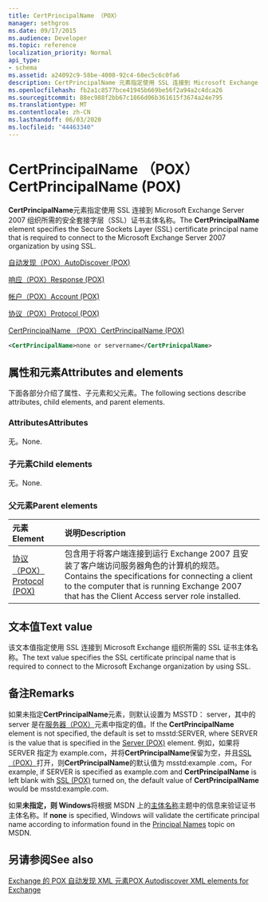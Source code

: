 ```yaml
---
title: CertPrincipalName （POX）
manager: sethgros
ms.date: 09/17/2015
ms.audience: Developer
ms.topic: reference
localization_priority: Normal
api_type:
- schema
ms.assetid: a24092c9-58be-4008-92c4-68ec5c6c0fa6
description: CertPrincipalName 元素指定使用 SSL 连接到 Microsoft Exchange Server 2007 组织所需的安全套接字层（SSL）证书主体名称。
ms.openlocfilehash: fb2a1c8577bce41945b669be56f2a94a2c4dca26
ms.sourcegitcommit: 88ec988f2bb67c1866d06b361615f3674a24e795
ms.translationtype: MT
ms.contentlocale: zh-CN
ms.lasthandoff: 06/03/2020
ms.locfileid: "44463340"
---
```

# <a name="certprincipalname-pox"></a><span data-ttu-id="2c8f5-103">CertPrincipalName （POX）</span><span class="sxs-lookup"><span data-stu-id="2c8f5-103">CertPrincipalName (POX)</span></span>

<span data-ttu-id="2c8f5-104">**CertPrincipalName**元素指定使用 SSL 连接到 Microsoft Exchange Server 2007 组织所需的安全套接字层（SSL）证书主体名称。</span><span class="sxs-lookup"><span data-stu-id="2c8f5-104">The **CertPrincipalName** element specifies the Secure Sockets Layer (SSL) certificate principal name that is required to connect to the Microsoft Exchange Server 2007 organization by using SSL.</span></span> 
  
[<span data-ttu-id="2c8f5-105">自动发现（POX）</span><span class="sxs-lookup"><span data-stu-id="2c8f5-105">AutoDiscover (POX)</span></span>](autodiscover-pox.md)
  
[<span data-ttu-id="2c8f5-106">响应（POX）</span><span class="sxs-lookup"><span data-stu-id="2c8f5-106">Response (POX)</span></span>](response-pox.md)
  
[<span data-ttu-id="2c8f5-107">帐户（POX）</span><span class="sxs-lookup"><span data-stu-id="2c8f5-107">Account (POX)</span></span>](account-pox.md)
  
[<span data-ttu-id="2c8f5-108">协议（POX）</span><span class="sxs-lookup"><span data-stu-id="2c8f5-108">Protocol (POX)</span></span>](protocol-pox.md)
  
[<span data-ttu-id="2c8f5-109">CertPrincipalName （POX）</span><span class="sxs-lookup"><span data-stu-id="2c8f5-109">CertPrincipalName (POX)</span></span>](certprincipalname-pox.md)
  
```xml
<CertPrincipalName>none or servername</CertPrinicpalName>
```

## <a name="attributes-and-elements"></a><span data-ttu-id="2c8f5-110">属性和元素</span><span class="sxs-lookup"><span data-stu-id="2c8f5-110">Attributes and elements</span></span>

<span data-ttu-id="2c8f5-111">下面各部分介绍了属性、子元素和父元素。</span><span class="sxs-lookup"><span data-stu-id="2c8f5-111">The following sections describe attributes, child elements, and parent elements.</span></span>
  
### <a name="attributes"></a><span data-ttu-id="2c8f5-112">Attributes</span><span class="sxs-lookup"><span data-stu-id="2c8f5-112">Attributes</span></span>

<span data-ttu-id="2c8f5-113">无。</span><span class="sxs-lookup"><span data-stu-id="2c8f5-113">None.</span></span>
  
### <a name="child-elements"></a><span data-ttu-id="2c8f5-114">子元素</span><span class="sxs-lookup"><span data-stu-id="2c8f5-114">Child elements</span></span>

<span data-ttu-id="2c8f5-115">无。</span><span class="sxs-lookup"><span data-stu-id="2c8f5-115">None.</span></span>
  
### <a name="parent-elements"></a><span data-ttu-id="2c8f5-116">父元素</span><span class="sxs-lookup"><span data-stu-id="2c8f5-116">Parent elements</span></span>

|<span data-ttu-id="2c8f5-117">**元素**</span><span class="sxs-lookup"><span data-stu-id="2c8f5-117">**Element**</span></span>|<span data-ttu-id="2c8f5-118">**说明**</span><span class="sxs-lookup"><span data-stu-id="2c8f5-118">**Description**</span></span>|
|:-----|:-----|
|[<span data-ttu-id="2c8f5-119">协议（POX）</span><span class="sxs-lookup"><span data-stu-id="2c8f5-119">Protocol (POX)</span></span>](protocol-pox.md) <br/> |<span data-ttu-id="2c8f5-120">包含用于将客户端连接到运行 Exchange 2007 且安装了客户端访问服务器角色的计算机的规范。</span><span class="sxs-lookup"><span data-stu-id="2c8f5-120">Contains the specifications for connecting a client to the computer that is running Exchange 2007 that has the Client Access server role installed.</span></span>  <br/> |
   
## <a name="text-value"></a><span data-ttu-id="2c8f5-121">文本值</span><span class="sxs-lookup"><span data-stu-id="2c8f5-121">Text value</span></span>

<span data-ttu-id="2c8f5-122">该文本值指定使用 SSL 连接到 Microsoft Exchange 组织所需的 SSL 证书主体名称。</span><span class="sxs-lookup"><span data-stu-id="2c8f5-122">The text value specifies the SSL certificate principal name that is required to connect to the Microsoft Exchange organization by using SSL.</span></span>
  
## <a name="remarks"></a><span data-ttu-id="2c8f5-123">备注</span><span class="sxs-lookup"><span data-stu-id="2c8f5-123">Remarks</span></span>

<span data-ttu-id="2c8f5-124">如果未指定**CertPrincipalName**元素，则默认设置为 MSSTD： server，其中的 server 是在[服务器（POX）](server-pox.md)元素中指定的值。</span><span class="sxs-lookup"><span data-stu-id="2c8f5-124">If the **CertPrincipalName** element is not specified, the default is set to msstd:SERVER, where SERVER is the value that is specified in the [Server (POX)](server-pox.md) element.</span></span> <span data-ttu-id="2c8f5-125">例如，如果将 SERVER 指定为 example.com，并将**CertPrincipalName**保留为空，并且[SSL （POX）](ssl-pox.md)打开，则**CertPrincipalName**的默认值为 msstd:example .com。</span><span class="sxs-lookup"><span data-stu-id="2c8f5-125">For example, if SERVER is specified as example.com and **CertPrincipalName** is left blank with [SSL (POX)](ssl-pox.md) turned on, the default value of **CertPrincipalName** would be msstd:example.com.</span></span> 
  
<span data-ttu-id="2c8f5-126">如果**未指定，则 Windows**将根据 MSDN 上的[主体名称](https://go.microsoft.com/fwlink/?LinkId=93417)主题中的信息来验证证书主体名称。</span><span class="sxs-lookup"><span data-stu-id="2c8f5-126">If **none** is specified, Windows will validate the certificate principal name according to information found in the [Principal Names](https://go.microsoft.com/fwlink/?LinkId=93417) topic on MSDN.</span></span> 
  
## <a name="see-also"></a><span data-ttu-id="2c8f5-127">另请参阅</span><span class="sxs-lookup"><span data-stu-id="2c8f5-127">See also</span></span>



[<span data-ttu-id="2c8f5-128">Exchange 的 POX 自动发现 XML 元素</span><span class="sxs-lookup"><span data-stu-id="2c8f5-128">POX Autodiscover XML elements for Exchange</span></span>](pox-autodiscover-xml-elements-for-exchange.md)


